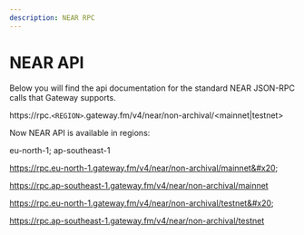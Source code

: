 ```yaml
---
description: NEAR RPC
---
```


# NEAR API

Below you will find the api documentation for the standard NEAR JSON-RPC calls that Gateway supports.

https://rpc.`<REGION>`.gateway.fm/v4/near/non-archival/\<mainnet|testnet>

Now NEAR API is available in regions:

eu-north-1; ap-southeast-1

https://rpc.eu-north-1.gateway.fm/v4/near/non-archival/mainnet&#x20;

https://rpc.ap-southeast-1.gateway.fm/v4/near/non-archival/mainnet

https://rpc.eu-north-1.gateway.fm/v4/near/non-archival/testnet&#x20;

https://rpc.ap-southeast-1.gateway.fm/v4/near/non-archival/testnet
